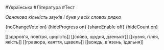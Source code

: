 #Українська #Література #Тест

*Однакова кількість звуків і букв у всіх словах рядка*

{noChangeVote on}
{hideProgress on}
{shareEnable off}
{hideCount on}

[[здоров'я, повітря, щирість]]
[[сяйво, щодня, дзенькіт]]
[[кузня, гілля, якість]]
[[гравюра, каяття, щавель]]
[[вождь, в'язень, їдальня]]
